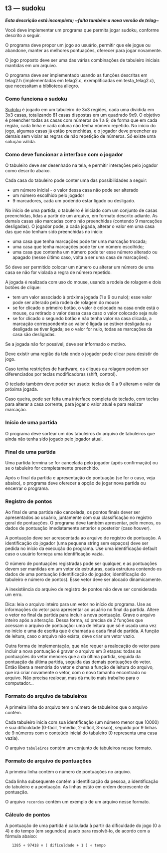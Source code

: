 ## t3 — sudoku

***Esta descrição está incompleta; ~falta também a nova versão de telag~***

Você deve implementar um programa que permita jogar sudoku, conforme descrito a seguir.

O programa deve propor um jogo ao usuário, permitir que ele jogue ou abandone, manter as melhores pontuações, oferecer para jogar novamente.

O jogo proposto deve ser uma das várias combinações de tabuleiro iniciais mantidas em um arquivo.

O programa deve ser implementado usando as funções descritas em telag2.h (implementadas em telag2.c, exemplificadas em testa_telag2.c), que necessitam a biblioteca allegro.

### Como funciona o sudoku

[Sudoku](https://pt.wikipedia.org/wiki/Sudoku) é jogado em um tabuleiro de 3x3 regiões, cada uma dividida em 3x3 casas, totalizando 81 casas dispostas em um quadrado 9x9.
O objetivo é preencher todas as casas com números de 1 a 9, de forma que em cada região, cada linha e cada coluna não tenha número repetido.
No início do jogo, algumas casas já estão preenchidas, e o jogador deve preencher as demais sem violar as regras de não repetição de números.
Só existe uma solução válida.

### Como deve funcionar a interface com o jogador

O tabuleiro deve ser desenhado na tela, e permitir interações pelo jogador como descrito abaixo.

Cada casa do tabuleiro pode conter uma das possibilidades a seguir:
- um número inicial - o valor dessa casa não pode ser alterado
- um número escolhido pelo jogador
- 9 marcadores, cada um podendo estar ligado ou desligado.

No início de uma partida, o tabuleiro é iniciado com um conjunto de casas preenchidas, lidas a partir de um arquivo, em formato descrito adiante.
As demais casas são marcadas como não preenchidas (contendo 9 marcações desligadas).
O jogador pode, a cada jogada, alterar o valor em uma casa das que não tenham sido preenchidas no início:
- uma casa que tenha marcações pode ter uma marcação trocada;
- uma casa que tenha marcações pode ter um número escolhido;
- uma casa que contenha um número pode ter esse número alterado ou apagado (nesse último caso, volta a ser uma casa de marcações).

Só deve ser permitido colocar um número ou alterar um número de uma casa se não for violada a regra de número repetido.

A jogada é realizada com uso do mouse, usando a rodela de rolagem e dois botões de clique:
- tem um valor associado à próxima jogada (1 a 9 ou nulo); esse valor pode ser alterado pela rodela de rolagem do mouse
- se for clicado o primeiro botão, o valor é colocado na casa onde está o mouse, ou retirado o valor dessa casa caso o valor colocado seja nulo
- se for clicado o segundo botão e não tenha valor na casa clicada, a marcação correspondente ao valor é ligada se estiver desligada ou desligada se tiver ligada; se o valor for nulo, todas as marcações da casa são desligadas.

Se a jogada não for possível, deve ser informado o motivo.

Deve existir uma região da tela onde o jogador pode clicar para desistir do jogo.

Caso tenha restrições de hardware, os cliques ou rolagem podem ser diferenciados por teclas modificadoras (shift, control).

O teclado também deve poder ser usado: teclas de 0 a 9 alteram o valor da próxima jogada.

Caso queira, pode ser feita uma interface completa de teclado, com teclas para alterar a casa corrente, para jogar o valor atual e para realizar marcação.

### Início de uma partida

O programa deve sortear um dos tabuleiros do arquivo de tabuleiros que ainda não tenha sido jogado pelo jogador atual.

### Final de uma partida

Uma partida termina se for cancelada pelo jogador (após confirmação) ou se o tabuleiro for completamente preenchido.

Após o final da partida e apresentação de pontuação (se for o caso, veja abaixo), o programa deve oferecer a opção de jogar nova partida ou encerrar o programa.

### Registro de pontos

Ao final de uma partida não cancelada, os pontos finais dever ser apresentados ao usuário, juntamente com sua classificação no registro geral de pontuações. O programa deve também apresentar, pelo menos, os dados de pontuação imediatamente anterior e posterior (caso houver).

A pontuação deve ser acrescentada ao arquivo de registro de pontuação. A identificação do jogador (uma pequena string sem espaços) deve ser pedida no início da execução do programa. Use uma identificação default caso o usuário forneça uma identificação vazia.

O número de pontuações registradas pode ser qualquer, e as pontuações devem ser mantidas em um vetor de estruturas, cada estrutura contendo os dados de uma pontuação (identificação do jogador, identificação do tabuleiro e número de pontos). Esse vetor deve ser alocado dinamicamente.

A inexistência do arquivo de registro de pontos não deve ser considerada um erro.

Dica: leia o arquivo inteiro para um vetor no início do programa. Use as informações do vetor para apresentar ao usuário no final da partida. Altere o vetor no final da partida para incluir a nova pontuação. Grave o arquivo inteiro após a alteração. Dessa forma, só precisa de 2 funções que acessam o arquivo de pontuação: uma de leitura que só é usada uma vez no início e uma de escrita que é chamada a cada final de partida. A função de leitura, caso o arquivo não exista, deve criar um vetor vazio.

Outra forma de implementação, que não requer a realocação do vetor para incluir a nova pontuação é gravar o arquivo em 3 etapas: todas as pontuações do vetor menores que a da última partida, seguida da pontuação da última partida, seguida das demais pontuações do vetor. Então libera a memória do vetor e chama a função de leitura do arquivo, que irá criar novamente o vetor, com o novo tamanho encontrado no arquivo. Não precisa realocar, mas dá muito mais trabalho para o computador...

### Formato do arquivo de tabuleiros

A primeira linha do arquivo tem o número de tabuleiros que o arquivo contém.

Cada tabuleiro inicia com sua identificação (um número menor que 10000) e sua dificuldade (0-fácil, 1-médio, 2-difícil, 3-osco), seguido por 9 linhas de 9 números com o conteúdo inicial do tabuleiro (0 representa uma casa vazia).

O arquivo `tabuleiros` contém um conjunto de tabuleiros nesse formato.

### Formato de arquivo de pontuações 

A primeira linha contém o número de pontuações no arquivo.

Cada linha subsequente contém a identificação da pessoa, a identificação do tabuleiro e a pontuação. 
As linhas estão em ordem decrescente de pontuação.

O arquivo `recordes` contém um exemplo de um arquivo nesse formato.

### Cálculo de pontos

A pontuação de uma partida é calculada à partir da dificuldade do jogo (0 a 4) e do tempo (em segundos) usado para resolvê-lo, de acordo com a fórmula abaixo:
```
   1285 + 97418 × ( dificuldade + 1 ) ÷ tempo
```
